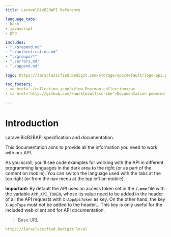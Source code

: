 ```yaml
---
title: LaravelBizB2BAPI Reference

language_tabs:
- bash
- javascript
- php

includes:
- "./prepend.md"
- "./authentication.md"
- "./groups/*"
- "./errors.md"
- "./append.md"

logo: https://laraclassified.bedigit.com/storage/app/default/logo-api.png

toc_footers:
- <a href="./collection.json">View Postman collection</a>
- <a href='http://github.com/knuckleswtf/scribe'>Documentation powered by Scribe ✍</a>

---
```


# Introduction

LaravelBizB2BAPI specification and documentation.

This documentation aims to provide all the information you need to work with our API.

<aside>As you scroll, you'll see code examples for working with the API in different programming languages in the dark area to the right (or as part of the content on mobile).
You can switch the language used with the tabs at the top right (or from the nav menu at the top left on mobile).</aside>
<p><strong>Important:</strong> By default the API uses an access token set in the <strong><code>/.env</code></strong> file with the variable <code>APP_API_TOKEN</code>, whose its value
need to be added in the header of all the API requests with <code>X-AppApiToken</code> as key. On the other hand, the key <code>X-AppType</code> must not be added to the header... This key is only useful for the included web client and for API documentation.</p>

<script src="https://cdn.jsdelivr.net/npm/lodash@4.17.10/lodash.min.js"></script>
<script>
    var baseUrl = "https://laraclassified.bedigit.local";
</script>
<script src="js/tryitout-2.7.9.js"></script>

> Base URL

```yaml
https://laraclassified.bedigit.local
```
